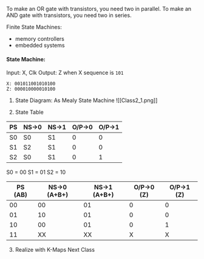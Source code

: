 To make an OR gate with transistors, you need two in parallel.
To make an AND gate with transistors, you need two in series.

Finite State Machines:
- memory controllers
- embedded systems

#### State Machine:
Input: X, Clk
Output: Z when X sequence is `101`

```
X: 001011001010100
Z: 000010000010100
```

1. State Diagram:
As Mealy State Machine
![[Class2_1.png]]

2. State Table

| PS  | NS->0 | NS->1 | O/P->0 | O/P->1 |
| --- | ----- | ----- | ------ | ------ |
| S0  | S0    | S1    | 0      | 0      |
| S1  | S2    | S1    | 0      | 0      |
| S2  | S0    | S1    | 0      | 1      |
S0 = 00
S1 = 01
S2 = 10

| PS (AB) | NS->0 (A+B+) | NS->1 (A+B+) | O/P->0 (Z) | O/P->1 (Z) |
| ------- | ------------ | ------------ | ---------- | ---------- |
| 00      | 00           | 01           | 0          | 0          |
| 01      | 10           | 01           | 0          | 0          |
| 10      | 00           | 01           | 0          | 1          |
| 11      | XX           | XX           | X          | X          |
3. Realize with K-Maps
Next Class
